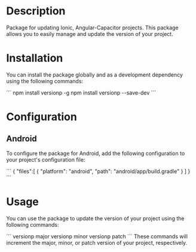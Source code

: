 # Description
Package for updating Ionic, Angular-Capacitor projects. This package allows you to easily manage and update the version of your project.

# Installation
You can install the package globally and as a development dependency using the following commands:

´´´
npm install versionp -g
npm install versionp --save-dev
´´´
# Configuration

## Android
To configure the package for Android, add the following configuration to your project's configuration file:

´´´
{
    "files":[
        {
            "platform": "android",
            "path": "android/app/build.gradle"
        }
    ]
}
´´´
# Usage
You can use the package to update the version of your project using the following commands:

´´´
versionp major
versionp minor
versionp patch
´´´
These commands will increment the major, minor, or patch version of your project, respectively.